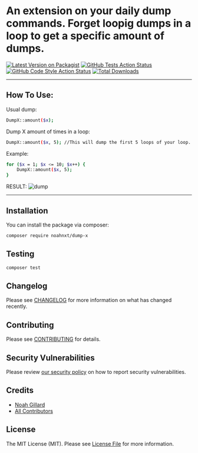 # An extension on your daily dump commands. Forget loopig dumps in a loop to get a specific amount of dumps.

[![Latest Version on Packagist](https://img.shields.io/packagist/v/noahnxt/dump-x.svg?style=flat-square)](https://packagist.org/packages/noahnxt/dump-x#v1)
[![GitHub Tests Action Status](https://img.shields.io/github/workflow/status/noahnxt/dump-x/run-tests?label=tests)](https://github.com/noahnxt/dump-x/actions?query=workflow%3Arun-tests+branch%3Amain)
[![GitHub Code Style Action Status](https://img.shields.io/github/workflow/status/noahnxt/dump-x/Check%20&%20fix%20styling?label=code%20style)](https://github.com/noahnxt/dump-x/actions?query=workflow%3A"Check+%26+fix+styling"+branch%3Amain)
[![Total Downloads](https://img.shields.io/packagist/dt/noahnxt/dump-x.svg?style=flat-square)](https://packagist.org/packages/noahnxt/dump-x)

---
## How To Use:

Usual dump:
```bash
DumpX::amount($x);
```

Dump X amount of times in a loop:
```bash
DumpX::amount($x, 5); //This will dump the first 5 loops of your loop.
```

Example:
```bash
for ($x = 1; $x <= 10; $x++) {
    DumpX::amount($x, 5);
}
```
RESULT:
![dump](https://i.imgur.com/9pYzFZw.png)

---

## Installation

You can install the package via composer:

```bash
composer require noahnxt/dump-x
```

## Testing

```bash
composer test
```

## Changelog

Please see [CHANGELOG](CHANGELOG.md) for more information on what has changed recently.

## Contributing

Please see [CONTRIBUTING](.github/CONTRIBUTING.md) for details.

## Security Vulnerabilities

Please review [our security policy](../../security/policy) on how to report security vulnerabilities.

## Credits

- [Noah Gillard](https://github.com/NoahNxT)
- [All Contributors](../../contributors)

## License

The MIT License (MIT). Please see [License File](LICENSE.md) for more information.

